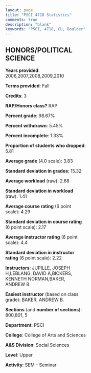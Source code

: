 ```yaml
---
layout: page
title: "PSCI 4718 Statistics"
comments: true
description: "blank"
keywords: "PSCI, 4718, CU, Boulder"
--- 
```

<head>
<script src="https://ajax.googleapis.com/ajax/libs/jquery/2.1.3/jquery.min.js"></script>
<script src="https://dl.dropboxusercontent.com/s/pc42nxpaw1ea4o9/highcharts.js?dl=0"></script>
<!-- <script src="../assets/js/highcharts.js"></script> -->
<style type="text/css">@font-face {
	font-family: "Bebas Neue";
	src: url(https://www.filehosting.org/file/details/544349/BebasNeue%20Regular.otf) format("opentype");
	}
	h1.Bebas { 
		font-family: "Bebas Neue", Verdana, Tahoma;
	}
</style>
</head>
<body>
	<div id="container" style="float: right; width: 45%; height: 88%; margin-left: 2.5%; margin-right: 2.5%;"></div>
	<script language="JavaScript">
		$(document).ready(function() {
		var chart = {type: 'column'};
		var title = {text: 'Grade Distribution'};
		var xAxis = {categories: ['A','B','C','D','F'],crosshair: true};
		var yAxis = {min: 0,title: {text: 'Percentage'}};
		var tooltip = {headerFormat: '<center><b><span style="font-size:20px">{point.key}</span></b></center>',
		               pointFormat: '<td style="padding:0"><b>{point.y:.1f}%</b></td>',
		               footerFormat: '</table>',shared: true,useHTML: true};
		var plotOptions = {column: {pointPadding: 0.0,borderWidth: 0}};  
		var credits = {enabled: false};var series= [{name: 'Percent',data: [90.0,8.75,1.25,0.0,0.0,]}];
		var json = {};
		json.chart = chart;
		json.title = title;
		json.tooltip = tooltip;
		json.xAxis = xAxis;
		json.yAxis = yAxis;  
		json.series = series;
		json.plotOptions = plotOptions;  
		json.credits = credits;
		$('#container').highcharts(json);
	});
	</script>
</body>
			   
## HONORS/POLITICAL SCIENCE

**Years provided**: 2006,2007,2008,2009,2010

**Terms provided**: Fall

**Credits**: 3

**RAP/Honors class?** RAP

**Percent grade**: 98.67%

**Percent withdrawn**: 5.45%

**Percent incomplete**: 1.33%

**Proportion of students who dropped**: 5.81

**Average grade** (4.0 scale): 3.83

**Standard deviation in grades**: 15.32

**Average workload** (raw): 2.68

**Standard deviation in workload** (raw): 1.41

**Average course rating** (6 point scale): 4.29

**Standard deviation in course rating** (6 point scale): 2.17

**Average instructor rating** (6 point scale): 4.4

**Standard deviation in instructor rating** (6 point scale): 2.22

**Instructors**: JUPILLE, JOSEPH H,LEBLANG, DAVID A,BICKERS, KENNETH NORMAN,BAKER, ANDREW B.

**Easiest instructor** (based on class grade): BAKER, ANDREW B.

**Sections** (and **number of sections**): 800,801, 5

**Department**: PSCI

**College**: College of Arts and Sciences

**A&S Division**: Social Sciences

**Level**: Upper

**Activity**: SEM - Seminar